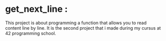 # get_next_line :

This project is about programming a function that allows you to read content line by line. It is the second project that i made during my cursus at 42 programming school.

